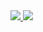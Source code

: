 <a href="https://www.notion.so/4b55cc0e9cea42edb8b728c9ae5e202f">
  <img src="https://img.shields.io/badge/Notion-000000?style=flat-square&logo=notion&logoColor=white"/>
</a>  
<a href="https://blog.naver.com/adserina">
  <img src="https://img.shields.io/badge/Naver-000000?style=flat-square&logo=notion&logoColor=green"/>
</a>  

<!--
**EunJeeKim0402/EunJeeKim0402** is a ✨ _special_ ✨ repository because its `README.md` (this file) appears on your GitHub profile.

<img src="https://img.shields.io/badge/이름-색상코드?style=flat-square&logo=로고명&logoColor=로고색"/>

Here are some ideas to get you started:

- 🔭 I’m currently working on ...
- 🌱 I’m currently learning ...
- 👯 I’m looking to collaborate on ...
- 🤔 I’m looking for help with ...
- 💬 Ask me about ...
- 📫 How to reach me: ...
- 😄 Pronouns: ...
- ⚡ Fun fact: ...
-->
